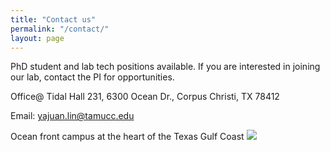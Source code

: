 ```yaml
---
title: "Contact us"
permalink: "/contact/"
layout: page
---
```


PhD student and lab tech positions available. If you are interested in joining our lab, contact the PI for opportunities. 

Office@ Tidal Hall 231,
6300 Ocean Dr.,
Corpus Christi, TX 78412

Email: yajuan.lin@tamucc.edu

<p>
Ocean front campus at the heart of the Texas Gulf Coast

<img src="https://www.tamucc.edu/images/page-defaults/masthead-default.jpg" />
